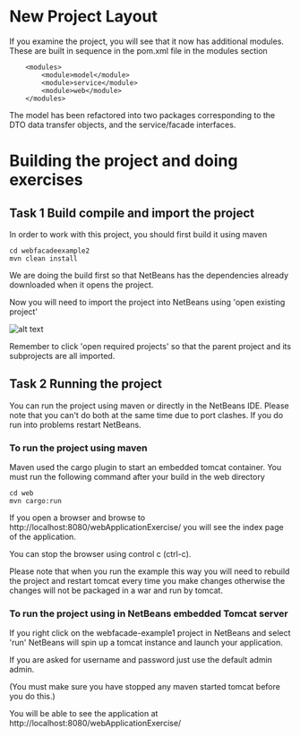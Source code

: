 
# New Project Layout 

If you examine the project, you will see that it now has additional modules. These are built in sequence in the pom.xml file in the modules section
```
    <modules>
        <module>model</module>
        <module>service</module>
        <module>web</module>
    </modules>
```

The model has been refactored into two packages corresponding to the DTO data transfer objects, and the service/facade interfaces. 



# Building the project and doing exercises

## Task 1 Build compile and import the project
In order to work with this project, you should first build it using maven
```
cd webfacadeexample2
mvn clean install
```
We are doing the build first so that NetBeans has the dependencies already downloaded when it opens the project.

Now you will need to import the project into NetBeans using 'open existing project'

![alt text](../webfacadeexample2/images/NetbeansOpenProject.png "Figure NetbeansOpenProject.png" )

Remember to click 'open required projects' so that the parent project and its subprojects are all imported.

##  Task 2 Running the project

You can run the project using maven or directly in the NetBeans IDE.
Please note that you can't do both at the same time due to port clashes.
If you do run into problems restart NetBeans.

### To run the project using maven

Maven used the cargo plugin to start an embedded tomcat container.
You must run the following command after your build in the web directory

```
cd web
mvn cargo:run
```
If you open a browser and browse to http://localhost:8080/webApplicationExercise/
you will see the index page of the application.

You can stop the browser using control c (ctrl-c).

Please note that when you run the example this way you will need to rebuild the project and restart tomcat
every time you make changes otherwise the changes will not be packaged in a war and run by tomcat.

### To run the project using  in NetBeans embedded Tomcat server

If you right click on the webfacade-example1 project in NetBeans and select 'run' NetBeans will spin up a tomcat instance and launch your application.

If you are asked for username and password just use the default admin admin.
 
(You must make sure you have stopped any maven started tomcat before you do this.)

You will be able to see the application at http://localhost:8080/webApplicationExercise/

